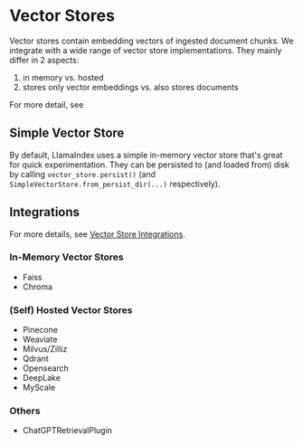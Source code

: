 # Vector Stores

Vector stores contain embedding vectors of ingested document chunks.
We integrate with a wide range of vector store implementations. 
They mainly differ in 2 aspects:
1. in memory vs. hosted
2. stores only vector embeddings vs. also stores documents

For more detail, see

## Simple Vector Store
By default, LlamaIndex uses a simple in-memory vector store that's great for quick experimentation.
They can be persisted to (and loaded from) disk by calling `vector_store.persist()` (and `SimpleVectorStore.from_persist_dir(...)` respectively).

## Integrations
For more details, see [Vector Store Integrations](/how_to/integrations/vector_stores.md).
### In-Memory Vector Stores
* Faiss
* Chroma

### (Self) Hosted Vector Stores
* Pinecone
* Weaviate
* Milvus/Zilliz
* Qdrant
* Opensearch
* DeepLake
* MyScale

### Others
* ChatGPTRetrievalPlugin


